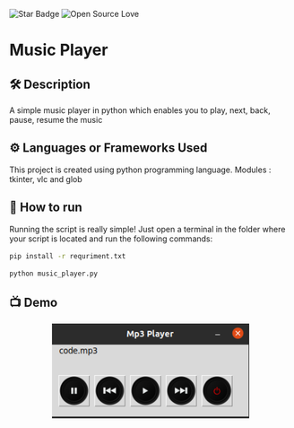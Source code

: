 <!--Please do not remove this part-->
![Star Badge](https://img.shields.io/static/v1?label=%F0%9F%8C%9F&message=If%20Useful&style=style=flat&color=BC4E99)
![Open Source Love](https://badges.frapsoft.com/os/v1/open-source.svg?v=103)

# Music Player


## 🛠️ Description
A simple music player in python which enables you to play, next, back, pause, resume the music

## ⚙️ Languages or Frameworks Used
This project is created using python programming language.
Modules : tkinter, vlc and glob

## 🌟 How to run
Running the script is really simple! Just open a terminal in the folder where your script is located and run the following commands:

```sh
pip install -r requriment.txt
```

```sh
python music_player.py
```


## 📺 Demo
<p align="center">
<img src="https://github.com/mr-shitij/Music-Player-In-Python/blob/main/images/Screenshot%20from%202022-10-02%2011-19-40.png" width=70% height=70%>

